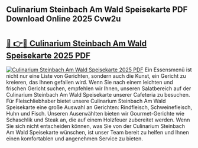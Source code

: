 ## Culinarium Steinbach Am Wald Speisekarte PDF Download Online 2025 Cvw2u

# <h2><a href="http://gc91wo.nevu.top/?p=Culinarium+Steinbach+Am+Wald+Speisekarte">🔗 👉🔴 Culinarium Steinbach Am Wald Speisekarte 2025 PDF</a></h2>

[![Culinarium Steinbach Am Wald Speisekarte 2025 PDF](https://i.imgur.com/dBaPXMq.png)](http://gc91wo.nevu.top/?p=Culinarium+Steinbach+Am+Wald+Speisekarte)
Ein Essensmenü ist nicht nur eine Liste von Gerichten, sondern auch die Kunst, ein Gericht zu kreieren, das Ihnen gefallen wird. Wenn Sie nach einem leichten und frischen Gericht suchen, empfehlen wir Ihnen, unseren Salatbereich auf der Culinarium Steinbach Am Wald Speisekarte unserer Cafeteria zu besuchen. Für Fleischliebhaber bietet unsere Culinarium Steinbach Am Wald Speisekarte eine große Auswahl an Gerichten: Rindfleisch, Schweinefleisch, Huhn und Fisch. Unseren Auserwählten bieten wir Gourmet-Gerichte wie Schaschlik und Steak an, die auf einem Holzfeuer zubereitet werden. Wenn Sie sich nicht entscheiden können, was Sie von der Culinarium Steinbach Am Wald Speisekarte wünschen, ist unser Team bereit zu helfen und Ihnen einen komfortablen und angenehmen Service zu bieten.
